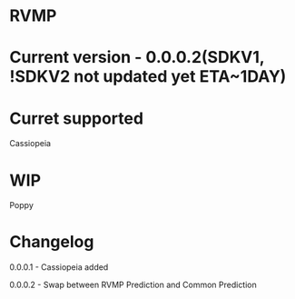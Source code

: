 # RVMP
# Current version - 0.0.0.2(SDKV1, !SDKV2 not updated yet ETA~1DAY)
# Curret supported
Cassiopeia
# WIP
Poppy
# Changelog
0.0.0.1 - Cassiopeia added

0.0.0.2 - Swap between RVMP Prediction and Common Prediction
